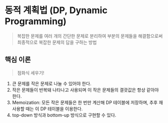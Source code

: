 # 동적 계획법 (DP, Dynamic Programming)

> 복잡한 문제를 여러 개의 간단한 문제로 분리하여 부분의 문제들을 해결함으로써 최종적으로 복잡한 문제의 답을 구하는 방법

## 핵심 이론

> 점화식 세우기!

1. 큰 문제를 작은 문제로 나눌 수 있어야 한다.
2. 작은 문제들이 반복돼 나타나고 사용되며 이 작은 문제들의 결괏값은 항상 같아야 한다.
3. Memoization: 모든 작은 문제들은 한 번만 계산해 DP 테이블에 저장하며, 추후 재사용할 때는 이 DP 테이블을 이용한다.
4. top-down 방식과 bottom-up 방식으로 구현할 수 있다.
